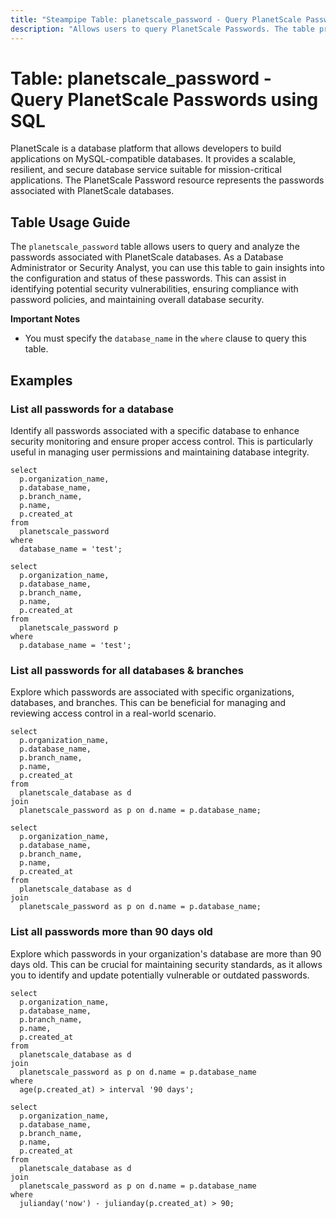 ```yaml
---
title: "Steampipe Table: planetscale_password - Query PlanetScale Passwords using SQL"
description: "Allows users to query PlanetScale Passwords. The table provides details about the passwords associated with PlanetScale databases, allowing for a comprehensive understanding of their configurations."
---
```


# Table: planetscale_password - Query PlanetScale Passwords using SQL

PlanetScale is a database platform that allows developers to build applications on MySQL-compatible databases. It provides a scalable, resilient, and secure database service suitable for mission-critical applications. The PlanetScale Password resource represents the passwords associated with PlanetScale databases.

## Table Usage Guide

The `planetscale_password` table allows users to query and analyze the passwords associated with PlanetScale databases. As a Database Administrator or Security Analyst, you can use this table to gain insights into the configuration and status of these passwords. This can assist in identifying potential security vulnerabilities, ensuring compliance with password policies, and maintaining overall database security.

**Important Notes**
- You must specify the `database_name` in the `where` clause to query this table.

## Examples

### List all passwords for a database
Identify all passwords associated with a specific database to enhance security monitoring and ensure proper access control. This is particularly useful in managing user permissions and maintaining database integrity.

```sql+postgres
select
  p.organization_name,
  p.database_name,
  p.branch_name,
  p.name,
  p.created_at
from
  planetscale_password
where
  database_name = 'test';
```

```sql+sqlite
select
  p.organization_name,
  p.database_name,
  p.branch_name,
  p.name,
  p.created_at
from
  planetscale_password p
where
  p.database_name = 'test';
```

### List all passwords for all databases & branches
Explore which passwords are associated with specific organizations, databases, and branches. This can be beneficial for managing and reviewing access control in a real-world scenario.

```sql+postgres
select
  p.organization_name,
  p.database_name,
  p.branch_name,
  p.name,
  p.created_at
from
  planetscale_database as d
join
  planetscale_password as p on d.name = p.database_name;
```

```sql+sqlite
select
  p.organization_name,
  p.database_name,
  p.branch_name,
  p.name,
  p.created_at
from
  planetscale_database as d
join
  planetscale_password as p on d.name = p.database_name;
```

### List all passwords more than 90 days old
Explore which passwords in your organization's database are more than 90 days old. This can be crucial for maintaining security standards, as it allows you to identify and update potentially vulnerable or outdated passwords.

```sql+postgres
select
  p.organization_name,
  p.database_name,
  p.branch_name,
  p.name,
  p.created_at
from
  planetscale_database as d
join
  planetscale_password as p on d.name = p.database_name
where
  age(p.created_at) > interval '90 days';
```

```sql+sqlite
select
  p.organization_name,
  p.database_name,
  p.branch_name,
  p.name,
  p.created_at
from
  planetscale_database as d
join
  planetscale_password as p on d.name = p.database_name
where
  julianday('now') - julianday(p.created_at) > 90;
```